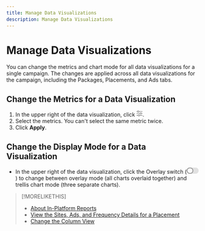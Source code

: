 ```yaml
---
title: Manage Data Visualizations
description: Manage Data Visualizations
---
```


# Manage Data Visualizations

You can change the metrics and chart mode for all data visualizations for a single campaign. The changes are applied across all data visualizations for the campaign, including the Packages, Placements, and Ads tabs.

## Change the Metrics for a Data Visualization

1. In the upper right of the data visualization, click ![Settings](/help/dsp/assets/settings-chart.png).
1. Select the metrics.
   You can't select the same metric twice.
1. Click **Apply**.

## Change the Display Mode for a Data Visualization

* In the upper right of the data visualization, click the Overlay switch (![Overlay switch](/help/dsp/assets/overlay.png)) to change between overlay mode (all charts overlaid together) and trellis chart mode (three separate charts).

>[!MORELIKETHIS]
>
>* [About In-Platform Reports](/help/dsp/campaign-management/reports/campaign-reports-about.md)
>* [View the Sites, Ads, and Frequency Details for a Placement](/help/dsp/campaign-management/reports/placement-details-view.md)
>* [Change the Column View](column-view-change.md)
